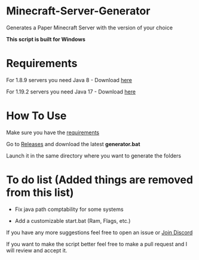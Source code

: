 # Minecraft-Server-Generator
Generates a Paper Minecraft Server with the version of your choice


**This script is built for Windows**

# **Requirements**

For 1.8.9 servers you need Java 8 - Download [here](https://www.oracle.com/java/technologies/javase/javase8-archive-downloads.html)

For 1.19.2 servers you need Java 17 - Download [here](https://www.oracle.com/java/technologies/javase/jdk17-archive-downloads.html)


# **How To Use**

Make sure you have the [requirements](https://github.com/BlueXAyman/Minecraft-Server-Generator#requirements)

Go to [Releases](https://github.com/BlueXAyman/Minecraft-Server-Generator/releases) and download the latest **generator.bat**

Launch it in the same directory where you want to generate the folders

# **To do list (Added things are removed from this list)**


- Fix java path comptability for some systems

- Add a customizable start.bat (Ram, Flags, etc.)



If you have any more suggestions feel free to open an issue or [Join Discord](https://discord.com/invite/6N63uDVC2G)

If you want to make the script better feel free to make a pull request and I will review and accept it.
